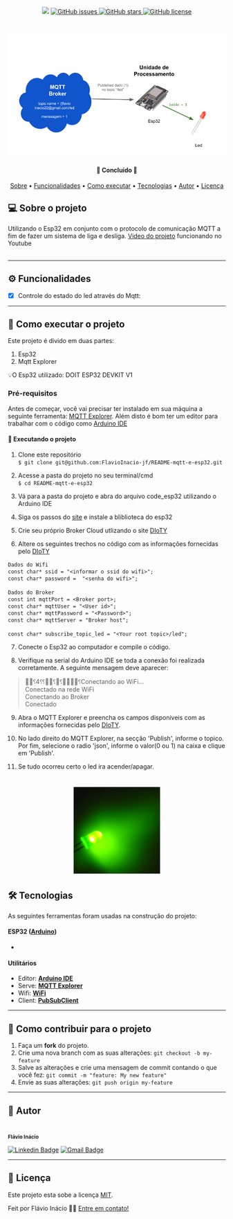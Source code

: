  <p align="center">
	
  <img src="https://img.shields.io/static/v1?label=C++&message=100%&color=8892BF&style=<STYLE>&logo=<LOGO>">
  
  <a href="https://github.com/FlavioInacio-jf/site-rest/issues">
    <img alt="GitHub issues" src="https://img.shields.io/github/issues/FlavioInacio-jf/mqtt-e-esp32">
  </a>
  
  <a href="https://github.com/FlavioInacio-jf/site-rest/stargazers">
    <img alt="GitHub stars" src="https://img.shields.io/github/stars/FlavioInacio-jf/mqtt-e-esp32">
  </a>
  
  <a href="https://github.com/FlavioInacio-jf/site-rest/blob/master/LICENSE">
   <img alt="GitHub license" src="https://img.shields.io/github/license/FlavioInacio-jf/mqtt-e-esp32">
  </a>
  
</p>
<h1 align="center">
    <img alt="Diagrama MQTT" title="#Banner Rest" src="temp/Diagrama-banner.png" />
</h1>

<h4 align="center"> 
	🚧 Concluído  🚧
</h4>

<p align="center">
 <a href="#-sobre-o-projeto">Sobre</a> •
 <a href="#-funcionalidades">Funcionalidades</a> •
 <a href="#-como-executar-o-projeto">Como executar</a> • 
 <a href="#-tecnologias">Tecnologias</a> • 
 <a href="#-autor">Autor</a> • 
 <a href="#user-content--licença">Licença</a>
</p>


## 💻 Sobre o projeto

Utilizando o Esp32 em conjunto com o protocolo de comunicação MQTT a fim de fazer um sistema de liga e desliga.
[Video do projeto](https://www.youtube.com/watch?v=nQ8GWy7Zifo) funcionando no Youtube </br></br>
  


---

## ⚙️ Funcionalidades

- [x] Controle do estado do led através do Mqtt:

---

## 🚀 Como executar o projeto

Este projeto é divido em duas partes:
1. Esp32
2. Mqtt Explorer

💡O Esp32 utilizado: DOIT ESP32 DEVKIT V1

### Pré-requisitos

Antes de começar, você vai precisar ter instalado em sua máquina a seguinte ferramenta:
[MQTT Explorer](http://mqtt-explorer.com/). 
Além disto é bom ter um editor para trabalhar com o código como [Arduino IDE](https://www.arduino.cc/en/main/software)


#### 🧭 Executando o projeto


1. Clone este repositório </br>
`$ git clone git@github.com:FlavioInacio-jf/README-mqtt-e-esp32.git`

2. Acesse a pasta do projeto no seu terminal/cmd </br>
`$ cd README-mqtt-e-esp32`


3. Vá para a pasta do projeto e abra do arquivo code_esp32 utilizando o Arduino IDE

4. Siga os passos do [site](https://blog.eletrogate.com/conhecendo-o-esp32-usando-arduino-ide-2/#:~:text=Clique%20em%20Ferramentas%20%2F%20Placas%20%2F%20Gerenciador,para%20o%20pacote%20ficar%20ativo.) e instale a bliblioteca do esp32 

5. Crie seu próprio Broker Cloud utlizando o site [DIoTY](http://www.dioty.co/)

6. Altere os seguintes trechos no código com as informações fornecidas pelo [DIoTY](http://www.dioty.co/) </br>
~~~
Dados do Wifi
const char* ssid = "<informar o ssid do wifi>";
const char* password =  "<senha do wifi>";

Dados do Broker
const int mqttPort = <Broker port>;
const char* mqttUser = "<User id>";
const char* mqttPassword = "<Password>";
const char* mqttServer = "Broker host";

const char* subscribe_topic_led = "<Your root topic>/led";
~~~
  
7. Conecte o Esp32 ao computador e compile o código. 

8. Verifique na serial do Arduino IDE se toda a conexão foi realizada corretamente. A seguinte mensagem deve aparecer:
>⸮4⸮⸮⸮⸮⸮Conectando ao WiFi... </br>
Conectado na rede WiFi </br>
Conectando ao Broker </br>
Conectado </br>

9. Abra o MQTT Explorer e preencha os campos disponiveis  com as informações fornecidas pelo [DIoTY](http://www.dioty.co/).

10. No lado direito do MQTT Explorer, na secção 'Publish', informe o topico. Por fim, selecione o radio 'json', informe o valor(0 ou 1) na caixa e clique em 'Publish'. 

11. Se tudo ocorreu certo o led ira acender/apagar. 
<h1 align="center">
    <img alt="Led" title="#Banner Rest" src="temp/led.gif" />
</h1>

## 🛠 Tecnologias

As seguintes ferramentas foram usadas na construção do projeto:


#### **ESP32**  ([Arduino](https://www.arduino.cc/reference/pt/))

-  

#### [](https://github.com/tgmarinho/Ecoleta#utilit%C3%A1rios)**Utilitários**

-   Editor:  **[Arduino IDE](https://www.arduino.cc/en/main/software)**
-   Serve:  **[MQTT Explorer](http://mqtt-explorer.com/)**
-   Wifi:  **[WiFi](https://www.arduino.cc/en/Reference/WiFi)**
-   Client:  **[PubSubClient](https://github.com/knolleary/pubsubclient)**


---
## 💪 Como contribuir para o projeto

1. Faça um **fork** do projeto.
2. Crie uma nova branch com as suas alterações: `git checkout -b my-feature`
3. Salve as alterações e crie uma mensagem de commit contando o que você fez: `git commit -m "feature: My new feature"`
4. Envie as suas alterações: `git push origin my-feature`

---

## 🦸 Autor
 <img style="border-radius: 50%;" src="https://i.ibb.co/B26fQkK/capture-Fl-vio-In-cio.jpg" width="100px;" alt=""/>
 <br />
 <sub><b>Flávio Inácio</b></sub>
 <br />

[![Linkedin Badge](https://img.shields.io/badge/-Flávio-blue?style=flat-square&logo=Linkedin&logoColor=white&link=https://www.linkedin.com/in/fl%C3%A1vio-in%C3%A1cio/)](https://www.linkedin.com/in/fl%C3%A1vio-in%C3%A1cio/) 
[![Gmail Badge](https://img.shields.io/badge/-jflavioinacio22@gmail.com-c14438?style=flat-square&logo=Gmail&logoColor=white&link=mailto:jflavioinacio@gmail.com)](mailto:jflavioinacio22@gmail.com)

---

## 📝 Licença

Este projeto esta sobe a licença [MIT](./LICENSE).

Feit por Flávio Inácio 👋🏽 [Entre em contato!](https://www.linkedin.com/in/fl%C3%A1vio-in%C3%A1cio/)

